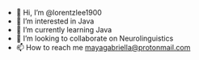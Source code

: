 - 👋 Hi, I’m @lorentzlee1900
- 👀 I’m interested in Java
- 🌱 I’m currently learning Java
- 💞️ I’m looking to collaborate on Neurolinguistics
- 📫 How to reach me mayagabriella@protonmail.com

<!---
lorentzlee1900/lorentzlee1900 is a ✨ special ✨ repository because its `README.md` (this file) appears on your GitHub profile.
You can click the Preview link to take a look at your changes.
--->
